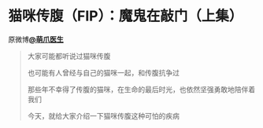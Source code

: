 # 猫咪传腹（FIP）：魔鬼在敲门（上集）
原微博[**@萌爪医生**](https://weibo.com/ttarticle/p/show?id=2309404078617305976347)

> 大家可能都听说过猫咪传腹
> 
> 也可能有人曾经与自己的猫咪一起，和传腹抗争过
> 
> 那些年不幸得了传腹的猫咪，在生命的最后时光，也依然坚强勇敢地陪伴着我们
> 
> 今天，就给大家介绍一下猫咪传腹这种可怕的疾病